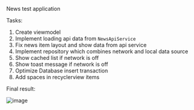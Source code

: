 News test application

Tasks:
1. Create viewmodel
2. Implement loading api data from `NewsApiService`
3. Fix news item layout and show data from api service
4. Implement repository which combines network and local data source
5. Show cached list if network is off 
6. Show toast message if network is off
7. Optimize Database insert transaction
8. Add spaces in recyclerview items

Final result:

![image](https://user-images.githubusercontent.com/7382939/139099657-902d4067-62ce-4e7e-9c74-49a37a9408d4.png)
